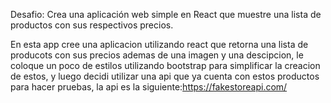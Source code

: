 Desafio:
Crea una aplicación web simple en React que muestre una lista de productos con sus respectivos precios.

En esta app cree una aplicacion utilizando react que retorna una lista de producots con sus precios ademas de una imagen y una descipcion, le coloque un poco de estilos utilizando bootstrap para simplificar la creacion de estos, y luego decidi utilizar una api que ya cuenta con estos productos para hacer pruebas, la api es la siguiente:https://fakestoreapi.com/
